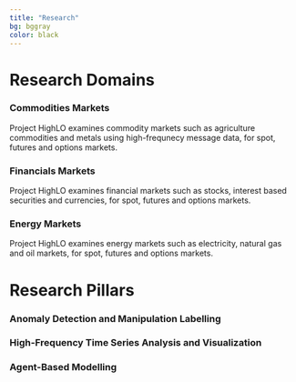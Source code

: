```yaml
---
title: "Research"
bg: bggray
color: black
---
```


# Research Domains

<div class="pillar-container">

  <div class="pillar">
    <h3><i class="fa-solid fa-magnifying-glass fa-1x"></i></h3>
    <h3>
      Commodities Markets
    </h3>
    Project HighLO examines commodity markets such as agriculture commodities and metals using high-frequnecy message data, for spot, futures and options markets.
  </div>

  <div class="pillar">
    <h3><i class="fa-solid fa-industry fa-1x"></i></h3>
    <h3>
      Financials Markets
    </h3>
    Project HighLO examines financial markets such as stocks, interest based securities and currencies, for spot, futures and options markets.
  </div>

  <div class="pillar">
    <h3><i class="fa-solid fa-code-branch fa-1x"></i></h3>
    <h3>
      Energy Markets
    </h3>
    Project HighLO examines energy markets such as electricity, natural gas and oil markets, for spot, futures and options markets.
  </div>

</div>

# Research Pillars

<div class="pillar-container">

  <div class="pillar">
    <h3><i class="fa-solid fa-magnifying-glass fa-1x"></i></h3>
    <h3>
      Anomaly Detection and Manipulation Labelling
    </h3>
  </div>

  <div class="pillar">
    <h3><i class="fa-solid fa-industry fa-1x"></i></h3>
    <h3>
      High-Frequency Time Series Analysis and Visualization
    </h3>
  </div>

  <div class="pillar">
    <h3><i class="fa-solid fa-code-branch fa-1x"></i></h3>
    <h3>
      Agent-Based Modelling
    </h3>
  </div>

</div>
